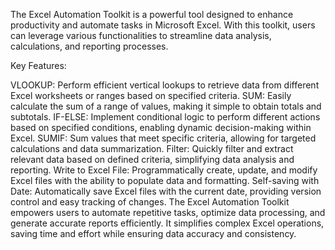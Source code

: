 The Excel Automation Toolkit is a powerful tool designed to enhance productivity and automate tasks in Microsoft Excel. With this toolkit, users can leverage various functionalities to streamline data analysis, calculations, and reporting processes.

Key Features:

VLOOKUP: Perform efficient vertical lookups to retrieve data from different Excel worksheets or ranges based on specified criteria.
SUM: Easily calculate the sum of a range of values, making it simple to obtain totals and subtotals.
IF-ELSE: Implement conditional logic to perform different actions based on specified conditions, enabling dynamic decision-making within Excel.
SUMIF: Sum values that meet specific criteria, allowing for targeted calculations and data summarization.
Filter: Quickly filter and extract relevant data based on defined criteria, simplifying data analysis and reporting.
Write to Excel File: Programmatically create, update, and modify Excel files with the ability to populate data and formatting.
Self-saving with Date: Automatically save Excel files with the current date, providing version control and easy tracking of changes.
The Excel Automation Toolkit empowers users to automate repetitive tasks, optimize data processing, and generate accurate reports efficiently. It simplifies complex Excel operations, saving time and effort while ensuring data accuracy and consistency.

